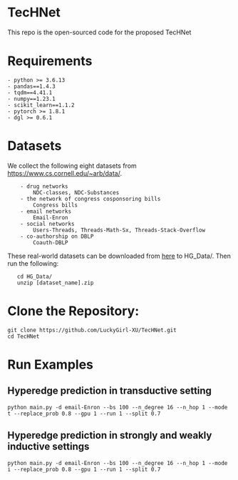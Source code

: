 # TecHNet

This repo is the open-sourced code for the proposed TecHNet

# Requirements

    - python >= 3.6.13
    - pandas==1.4.3
    - tqdm==4.41.1
    - numpy==1.23.1
    - scikit_learn==1.1.2
    - pytorch >= 1.8.1
    - dgl >= 0.6.1


# Datasets
   We collect the following eight datasets from https://www.cs.cornell.edu/~arb/data/. 
   
        - drug networks
            NDC-classes, NDC-Substances
        - the network of congress cosponsoring bills
            Congress bills
        - email networks 
            Email-Enron
        - social networks 
            Users-Threads, Threads-Math-Sx, Threads-Stack-Overflow
        - co-authorship on DBLP 
            Coauth-DBLP
            
   These real-world datasets can be downloaded from [here](https://www.cs.cornell.edu/~arb/data/) to HG_Data/. Then run the following: 

       cd HG_Data/
       unzip [dataset_name].zip

# Clone the Repository:

    git clone https://github.com/LuckyGirl-XU/TecHNet.git
    cd TecHNet

# Run Examples
  ## Hyperedge prediction in transductive setting
  
    python main.py -d email-Enron --bs 100 --n_degree 16 --n_hop 1 --mode t --replace_prob 0.8 --gpu 1 --run 1 --split 0.7  
  
  ## Hyperedge prediction in strongly and weakly inductive settings
  
    python main.py -d email-Enron --bs 100 --n_degree 16 --n_hop 1 --mode i --replace_prob 0.8 --gpu 1 --run 1 --split 0.7  

